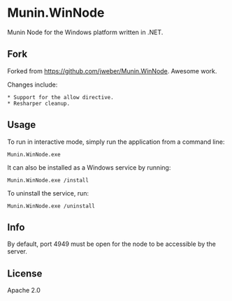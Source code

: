 Munin.WinNode
=============

Munin Node for the Windows platform written in .NET.

Fork
----
Forked from https://github.com/jweber/Munin.WinNode. Awesome work.

Changes include:
    
    * Support for the allow directive.
    * Resharper cleanup.

Usage
-----
To run in interactive mode, simply run the application from a command line:
    
    Munin.WinNode.exe
    
It can also be installed as a Windows service by running:

    Munin.WinNode.exe /install
    
To uninstall the service, run:

    Munin.WinNode.exe /uninstall
    
Info
----
By default, port 4949 must be open for the node to be accessible by the server.

License
-------
Apache 2.0